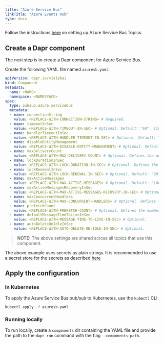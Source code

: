 ```yaml
---
title: "Azure Service Bus"
linkTitle: "Azure Events Hub"
type: docs
---
```


Follow the instructions [here](https://docs.microsoft.com/en-us/azure/service-bus-messaging/service-bus-quickstart-topics-subscriptions-portal) on setting up Azure Service Bus Topics.

## Create a Dapr component

The next step is to create a Dapr component for Azure Service Bus.

Create the following YAML file named `azuresb.yaml`:

```yaml
apiVersion: dapr.io/v1alpha1
kind: Component
metadata:
  name: <NAME>
  namespace: <NAMESPACE>
spec:
  type: pubsub.azure.servicebus
  metadata:
  - name: connectionString
    value: <REPLACE-WITH-CONNECTION-STRING> # Required.
  - name: timeoutInSec
    value: <REPLACE-WITH-TIMEOUT-IN-SEC> # Optional. Default: "60". Timeout for sending messages and management operations.
  - name: handlerTimeoutInSec
    value: <REPLACE-WITH-HANDLER-TIMEOUT-IN-SEC> # Optional. Default: "60". Timeout for invoking app handler.
  - name: disableEntityManagement
    value: <REPLACE-WITH-DISABLE-ENTITY-MANAGEMENT> # Optional. Default: false. When set to true, topics and subscriptions do not get created automatically.
  - name: maxDeliveryCount
    value: <REPLACE-WITH-MAX-DELIVERY-COUNT> # Optional. Defines the number of attempts the server will make to deliver a message.
  - name: lockDurationInSec
    value: <REPLACE-WITH-LOCK-DURATION-IN-SEC> # Optional. Defines the length in seconds that a message will be locked for before expiring.
  - name: lockRenewalInSec
    value: <REPLACE-WITH-LOCK-RENEWAL-IN-SEC> # Optional. Default: "20". Defines the frequency at which buffered message locks will be renewed.
  - name: maxActiveMessages
    value: <REPLACE-WITH-MAX-ACTIVE-MESSAGES> # Optional. Default: "10000". Defines the maximum number of messages to be buffered or processing at once.
  - name: maxActiveMessagesRecoveryInSec
    value: <REPLACE-WITH-MAX-ACTIVE-MESSAGES-RECOVERY-IN-SEC> # Optional. Default: "2". Defines the number of seconds to wait once the maximum active message limit is reached.
  - name: maxConcurrentHandlers
    value: <REPLACE-WITH-MAX-CONCURRENT-HANDLERS> # Optional. Defines the maximum number of concurrent message handlers
  - name: prefetchCount
    value: <REPLACE-WITH-PREFETCH-COUNT> # Optional. Defines the number of prefetched messages (use for high throughput / low latency scenarios)
  - name: defaultMessageTimeToLiveInSec
    value: <REPLACE-WITH-MESSAGE-TIME-TO-LIVE-IN-SEC> # Optional.
  - name: autoDeleteOnIdleInSec
    value: <REPLACE-WITH-AUTO-DELETE-ON-IDLE-IN-SEC> # Optional.
```

> __NOTE:__ The above settings are shared across all topics that use this component.

The above example uses secrets as plain strings. It is recommended to use a secret store for the secrets as described [here](../../concepts/secrets/README.md)

## Apply the configuration

### In Kubernetes

To apply the Azure Service Bus pub/sub to Kubernetes, use the `kubectl` CLI:

```bash
kubectl apply -f azuresb.yaml
```

### Running locally

To run locally, create a `components` dir containing the YAML file and provide the path to the `dapr run` command with the flag `--components-path`.
